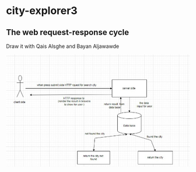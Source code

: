 # city-explorer3

## The web request-response cycle

Draw it with Qais Alsghe and Bayan Aljawawde

![data-flow](./images/data-flow.jpg)
